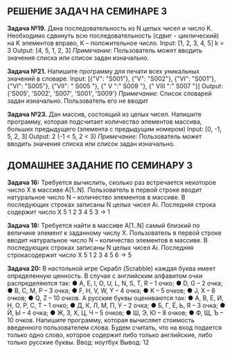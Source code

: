 ## РЕШЕНИЕ ЗАДАЧ НА СЕМИНАРЕ 3
**Задача №19.**
Дана последовательность из N целых чисел и число K. 
Необходимо сдвинуть всю последовательность
(сдвиг - циклический) на K элементов вправо, K –
положительное число.
Input: [1, 2, 3, 4, 5] k = 3
Output: [4, 5, 1, 2, 3]
*Примечание:* Пользователь может вводить значения
списка или список задан изначально.

**Задача №21.**
Напишите программу для печати всех уникальных
значений в словаре.
Input: [{"V": "S001"}, {"V": "S002"}, {"VI": "S001"},
{"VI": "S005"}, {"VII": " S005 "}, {" V ":" S009 "}, {" VIII
":" S007 "}]
Output: {'S005', 'S002', 'S007', 'S001', 'S009'}
*Примечание:* Список словарей задан изначально.
Пользователь его не вводит 


**Задача №23.** 
Дан массив, состоящий из целых чисел. Напишите
программу, которая подсчитает количество
элементов массива, больших предыдущего (элемента
с предыдущим номером)
Input: [0, -1, 5, 2, 3]
Output: 2 (-1 < 5, 2 < 3)
*Примечание:* Пользователь может вводить значения
списка или список задан изначально.


## ДОМАШНЕЕ ЗАДАНИЕ ПО СЕМИНАРУ 3
**Задача 16:**
Требуется вычислить, сколько раз встречается некоторое число X в массиве A[1..N]. 
Пользователь в первой строке вводит натуральное число N – количество элементов в массиве. 
В последующих строках записаны N целых чисел Ai. Последняя строка содержит число X
5
1 2 3 4 5
3
-> 1


**Задача 18:**
Требуется найти в массиве A[1..N] самый близкий по величине элемент к заданному числу X. 
Пользователь в первой строке  вводит натуральное число N – количество элементов в массиве. В
последующих строках записаны N целых чисел Ai. Последняя строкасодержит число X
5
1 2 3 4 5
6
-> 5

**Задача 20:**
В настольной игре Скрабл (Scrabble) каждая буква имеет определенную ценность. В случае 
с английским алфавитом очки распределяются так:
● A, E, I, O, U, L, N, S, T, R – 1 очко;
● D, G – 2 очка;
● B, C, M, P – 3 очка;
● F, H, V, W, Y – 4 очка;
● K – 5 очков;
● J, X – 8 очков;
● Q, Z – 10 очков.
А русские буквы оцениваются так:
● А, В, Е, И, Н, О, Р, С, Т – 1 очко;
● Д, К, Л, М, П, У – 2 очка;
● Б, Г, Ё, Ь, Я – 3 очка;
● Й, Ы – 4 очка;
● Ж, З, Х, Ц, Ч – 5 очков;
● Ш, Э, Ю – 8 очков;
● Ф, Щ, Ъ – 10 очков.
Напишите программу, которая вычисляет стоимость введенного пользователем слова.
Будем считать, что на вход подается только одно слово, которое содержит либо только
английские, либо только русские буквы.
Ввод:
ноутбук
Вывод:
12
